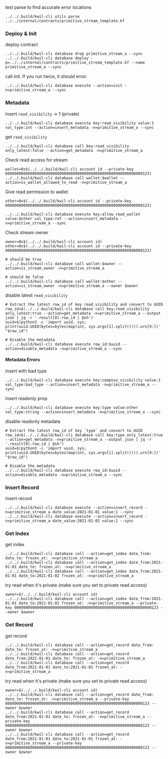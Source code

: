 test parse to find accurate error locations
```shell
../../.build/kwil-cli utils parse ../../internal/contracts/primitive_stream_template.kf
```

### Deploy & Init

deploy contract
```shell
../../.build/kwil-cli database drop primitive_stream_a --sync
../../.build/kwil-cli database deploy -p=../../internal/contracts/primitive_stream_template.kf --name primitive_stream_a --sync
```

call init. If you run twice, it should error.
```shell
../../.build/kwil-cli database execute --action=init -n=primitive_stream_a --sync 
```

### Metadata

insert `read_visibility` -> 1 (private)
```shell
../../.build/kwil-cli database execute key:read_visibility value:1 val_type:int --action=insert_metadata -n=primitive_stream_a --sync 
```

get `read_visibility`
```shell
../../.build/kwil-cli database call key:read_visibility only_latest:false --action=get_metadata -n=primitive_stream_a
```

Check read access for stream
```shell
wallet=0x$(../../.build/kwil-cli account id --private-key 0000000000000000000000000000000000000000000000000000000000000123)
../../.build/kwil-cli database call wallet:$wallet --action=is_wallet_allowed_to_read -n=primitive_stream_a
```

Give read permission to wallet
```shell
other=0x$(../../.build/kwil-cli account id --private-key 0000000000000000000000000000000000000000000000000000000000000123)

../../.build/kwil-cli database execute key:allow_read_wallet value:$other val_type:ref --action=insert_metadata -n=primitive_stream_a --sync
```

Check stream owner
```shell
owner=0x$(../../.build/kwil-cli account id)
other=0x$(../../.build/kwil-cli account id --private-key 0000000000000000000000000000000000000000000000000000000000000123)

# should be true
../../.build/kwil-cli database call wallet:$owner --action=is_stream_owner -n=primitive_stream_a

# should be false
../../.build/kwil-cli database call wallet:$other --action=is_stream_owner -n=primitive_stream_a --owner $owner
```

disable latest `read_visibility`
```shell
# Extract the latest row_id of key read_visibility and convert to UUID
row_id=$(../../.build/kwil-cli database call key:read_visibility only_latest:true --action=get_metadata -n=primitive_stream_a --output json | jq -r '.result[0].row_id | @sh')
uuid=$(python3 -c 'import uuid, sys; print(uuid.UUID(bytes=bytes(map(int, sys.argv[1].split()))).urn[9:])' "$row_id")

# Disable the metadata
../../.build/kwil-cli database execute row_id:$uuid --action=disable_metadata -n=primitive_stream_a --sync
```

#### Metadata Errors

insert with bad type
```shell
../../.build/kwil-cli database execute key:compose_visibility value:1 val_type:bad_type --action=insert_metadata -n=primitive_stream_a --sync 
```

insert readonly prop
```shell
../../.build/kwil-cli database execute key:type value:other val_type:string --action=insert_metadata -n=primitive_stream_a --sync 
```

disable readonly metadata
```shell
# Extract the latest row_id of key `type` and convert to UUID
row_id=$(../../.build/kwil-cli database call key:type only_latest:true --action=get_metadata -n=primitive_stream_a --output json | jq -r '.result[0].row_id | @sh')
uuid=$(python3 -c 'import uuid, sys; print(uuid.UUID(bytes=bytes(map(int, sys.argv[1].split()))).urn[9:])' "$row_id")

# Disable the metadata
../../.build/kwil-cli database execute row_id:$uuid --action=disable_metadata -n=primitive_stream_a --sync
```

### Insert Record

insert record
```shell
../../.build/kwil-cli database execute --action=insert_record -n=primitive_stream_a date_value:2021-01-01 value:1 --sync 
../../.build/kwil-cli database execute --action=insert_record -n=primitive_stream_a date_value:2021-01-02 value:2 --sync 
```

### Get Index

get index
```shell
../../.build/kwil-cli database call --action=get_index date_from: date_to: frozen_at: -n=primitive_stream_a
../../.build/kwil-cli database call --action=get_index date_from:2021-01-01 date_to: frozen_at: -n=primitive_stream_a
../../.build/kwil-cli database call --action=get_index date_from:2021-01-01 date_to:2021-01-02 frozen_at: -n=primitive_stream_a
```

try read when it's private (make sure you set to private read access)
```shell
owner=$(../../.build/kwil-cli account id)
../../.build/kwil-cli database call --action=get_index date_from:2021-01-01 date_to:2021-01-02 frozen_at: -n=primitive_stream_a --private-key 0000000000000000000000000000000000000000000000000000000000000123 --owner $owner
```

### Get Record

get record
```shell
../../.build/kwil-cli database call --action=get_record date_from: date_to: frozen_at: -n=primitive_stream_a
../../.build/kwil-cli database call --action=get_record date_from:2021-01-01 date_to: frozen_at: -n=primitive_stream_a
../../.build/kwil-cli database call --action=get_record date_from:2021-01-01 date_to:2021-01-02 frozen_at: -n=primitive_stream_a
```

try read when it's private (make sure you set to private read access)
```shell
owner=$(../../.build/kwil-cli account id)
../../.build/kwil-cli database call --action=get_record date_from: date_to: frozen_at: -n=primitive_stream_a --private-key 0000000000000000000000000000000000000000000000000000000000000123 --owner $owner
../../.build/kwil-cli database call --action=get_record date_from:2021-01-01 date_to: frozen_at: -n=primitive_stream_a --private-key 0000000000000000000000000000000000000000000000000000000000000123 --owner $owner
../../.build/kwil-cli database call --action=get_record date_from:2021-01-01 date_to:2021-01-01 frozen_at: -n=primitive_stream_a --private-key 0000000000000000000000000000000000000000000000000000000000000123 --owner $owner
```
